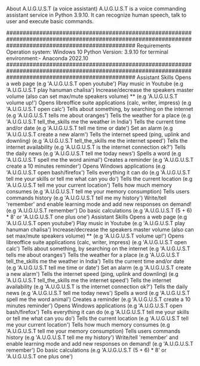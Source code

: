 About A.U.G.U.S.T (a voice assistant)
A.U.G.U.S.T is a voice commanding assistant service in Python 3.9.10. It can recognize human speech, talk to user and execute basic commands.

#######################################################################################################################################################
Requirements
Operation system: Windows 10 
Python Version: 3.9.10
for terminal environment:- Anaconda 2022.10
#######################################################################################################################################################
Assistant Skills
Opens a web page (e.g 'A.U.G.U.S.T open youtube')
Play music in Youtube (e.g 'A.U.G.U.S.T play hanuman chalisa')
Increase/decrease the speakers master volume (also can set max/mute speakers volume) ** (e.g 'A.U.G.U.S.T volume up!')
Opens libreoffice suite applications (calc, writer, impress) (e.g 'A.U.G.U.S.T open calc')
Tells about something, by searching on the internet (e.g 'A.U.G.U.S.T tells me about oranges')
Tells the weather for a place (e.g 'A.U.G.U.S.T tell_the_skills me the weather in India')
Tells the current time and/or date (e.g 'A.U.G.U.S.T tell me time or date')
Set an alarm (e.g 'A.U.G.U.S.T create a new alarm')
Tells the internet speed (ping, uplink and downling) (e.g 'A.U.G.U.S.T tell_the_skills me the internet speed')
Tells the internet availability (e.g 'A.U.G.U.S.T is the internet connection ok?')
Tells the daily news (e.g 'A.U.G.U.S.T tell me today news')
Spells a word (e.g 'A.U.G.U.S.T spell me the word animal')
Creates a reminder (e.g 'A.U.G.U.S.T create a 10 minutes reminder')
Opens Windows applications (e.g 'A.U.G.U.S.T open bash/firefox')
Tells everything it can do (e.g 'A.U.G.U.S.T tell me your skills or tell me what can you do')
Tells the current location (e.g 'A.U.G.U.S.T tell me your current location')
Tells how much memory consumes (e.g 'A.U.G.U.S.T tell me your memory consumption)
Tells users commands history (e.g 'A.U.G.U.S.T tell me my history')
Write/tell 'remember' and enable learning mode and add new responses on demand! (e.g 'A.U.G.U.S.T remember')
Do basic calculations (e.g 'A.U.G.U.S.T (5 + 6) * 8' or 'A.U.G.U.S.T one plus one')
Assistant Skills
Opens a web page (e.g 'A.U.G.U.S.T open youtube')
Play music in Youtube (e.g 'A.U.G.U.S.T play hanuman chalisa')
Increase/decrease the speakers master volume (also can set max/mute speakers volume) ** (e.g 'A.U.G.U.S.T volume up!')
Opens libreoffice suite applications (calc, writer, impress) (e.g 'A.U.G.U.S.T open calc')
Tells about something, by searching on the internet (e.g 'A.U.G.U.S.T tells me about oranges')
Tells the weather for a place (e.g 'A.U.G.U.S.T tell_the_skills me the weather in India')
Tells the current time and/or date (e.g 'A.U.G.U.S.T tell me time or date')
Set an alarm (e.g 'A.U.G.U.S.T create a new alarm')
Tells the internet speed (ping, uplink and downling) (e.g 'A.U.G.U.S.T tell_the_skills me the internet speed')
Tells the internet availability (e.g 'A.U.G.U.S.T is the internet connection ok?')
Tells the daily news (e.g 'A.U.G.U.S.T tell me today news')
Spells a word (e.g 'A.U.G.U.S.T spell me the word animal')
Creates a reminder (e.g 'A.U.G.U.S.T create a 10 minutes reminder')
Opens Windows applications (e.g 'A.U.G.U.S.T open bash/firefox')
Tells everything it can do (e.g 'A.U.G.U.S.T tell me your skills or tell me what can you do')
Tells the current location (e.g 'A.U.G.U.S.T tell me your current location')
Tells how much memory consumes (e.g 'A.U.G.U.S.T tell me your memory consumption)
Tells users commands history (e.g 'A.U.G.U.S.T tell me my history')
Write/tell 'remember' and enable learning mode and add new responses on demand! (e.g 'A.U.G.U.S.T remember')
Do basic calculations (e.g 'A.U.G.U.S.T (5 + 6) * 8' or 'A.U.G.U.S.T one plus one')
